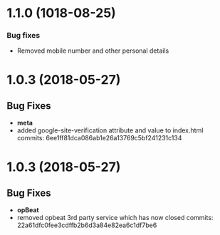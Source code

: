 <a name="1.0.0"></a>

# 1.1.0 (1018-08-25)

### Bug fixes

- Removed mobile number and other personal details

# 1.0.3 (2018-05-27)

## Bug Fixes
- **meta**
- added google-site-verification attribute and value to index.html
commits: 6ee1ff81dca086ab1e26a13769c5bf241231c134

# 1.0.3 (2018-05-27)

## Bug Fixes
- **opBeat**
- removed opbeat 3rd party service which has now closed
commits: 22a61dfc0fee3cdffb2b6d3a84e82ea6c1df7be6


